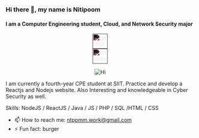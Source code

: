 ### Hi there 👋, my name is Nitipoom
#### I am a Computer Engineering student, Cloud, and Network Security major

<center><a href="https://github.com/quantiano"><img src='https://cdn.jsdelivr.net/npm/simple-icons@3.0.1/icons/github.svg' alt='github' height='40' style="filter: invert(1);"></a></center>
<center><a href="https://www.linkedin.com/in/https://www.linkedin.com/in/ntppmm//"><img src='https://cdn.jsdelivr.net/npm/simple-icons@3.0.1/icons/linkedin.svg' alt='linkedin' height='40' style="filter: invert(1);"></a></center>

<p align="center">
  <img src="https://s31898.pcdn.co/wp-content/uploads/2022/10/AdobeStock_416057612-e1665052015417-800x430.jpg" alt="Hi">
</p>

I am currently a fourth-year CPE student at SIIT. Practice and develop a Reactjs and Nodejs website. Also Interesting and knowledgeable in Cyber Security as well.

Skills: NodeJS / ReactJS / Java / JS / PHP / SQL /HTML / CSS

- 📫 How to reach me: ntppmm.work@gmail.com 
- ⚡ Fun fact: burger





